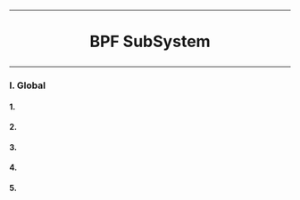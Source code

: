 ------------------------------------------------------------------------------------------------------------------------------------------
# <p align='center'> BPF SubSystem </p>
------------------------------------------------------------------------------------------------------------------------------------------
### I. Global
#### 1.
#### 2.
#### 3.
#### 4.
#### 5.

